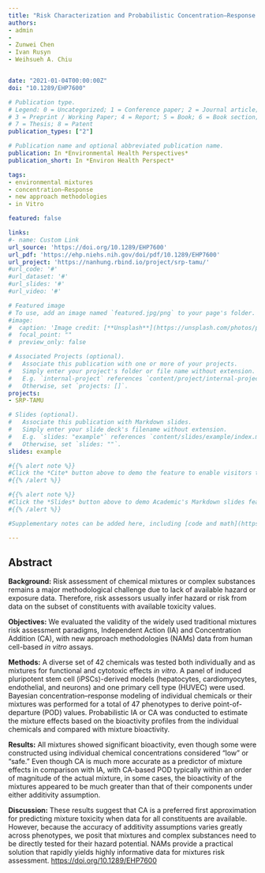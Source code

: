 ```yaml
---
title: "Risk Characterization and Probabilistic Concentration–Response Modeling of Complex Environmental Mixtures Using New Approach Methodologies (NAMs) Data from Organotypic *in Vitro* Human Stem Cell Assays"
authors:
- admin
- 
- Zunwei Chen
- Ivan Rusyn
- Weihsueh A. Chiu


date: "2021-01-04T00:00:00Z"
doi: "10.1289/EHP7600"

# Publication type.
# Legend: 0 = Uncategorized; 1 = Conference paper; 2 = Journal article;
# 3 = Preprint / Working Paper; 4 = Report; 5 = Book; 6 = Book section;
# 7 = Thesis; 8 = Patent
publication_types: ["2"]

# Publication name and optional abbreviated publication name.
publication: In *Environmental Health Perspectives*
publication_short: In *Environ Health Perspect*

tags:
- environmental mixtures
- concentration–Response
- new approach methodologies
- in Vitro

featured: false

links:
#- name: Custom Link
url_source: 'https://doi.org/10.1289/EHP7600'
url_pdf: 'https://ehp.niehs.nih.gov/doi/pdf/10.1289/EHP7600'
url_project: 'https://nanhung.rbind.io/project/srp-tamu/'
#url_code: '#'
#url_dataset: '#'
#url_slides: '#'
#url_video: '#'

# Featured image
# To use, add an image named `featured.jpg/png` to your page's folder. 
#image:
#  caption: 'Image credit: [**Unsplash**](https://unsplash.com/photos/pLCdAaMFLTE)'
#  focal_point: ""
#  preview_only: false

# Associated Projects (optional).
#   Associate this publication with one or more of your projects.
#   Simply enter your project's folder or file name without extension.
#   E.g. `internal-project` references `content/project/internal-project/index.md`.
#   Otherwise, set `projects: []`.
projects:
- SRP-TAMU

# Slides (optional).
#   Associate this publication with Markdown slides.
#   Simply enter your slide deck's filename without extension.
#   E.g. `slides: "example"` references `content/slides/example/index.md`.
#   Otherwise, set `slides: ""`.
slides: example

#{{% alert note %}}
#Click the *Cite* button above to demo the feature to enable visitors to import publication metadata into their reference management software.
#{{% /alert %}}

#{{% alert note %}}
#Click the *Slides* button above to demo Academic's Markdown slides feature.
#{{% /alert %}}

#Supplementary notes can be added here, including [code and math](https://sourcethemes.com/academic/docs/writing-markdown-latex/).

---
```


## Abstract

**Background:** Risk assessment of chemical mixtures or complex substances remains a major methodological challenge due to lack of available hazard or exposure data. Therefore, risk assessors usually infer hazard or risk from data on the subset of constituents with available toxicity values.

**Objectives:** We evaluated the validity of the widely used traditional mixtures risk assessment paradigms, Independent Action (IA) and Concentration Addition (CA), with new approach methodologies (NAMs) data from human cell-based *in vitro* assays.

**Methods:** A diverse set of 42 chemicals was tested both individually and as mixtures for functional and cytotoxic effects *in vitro*. A panel of induced pluripotent stem cell (iPSCs)-derived models (hepatocytes, cardiomyocytes, endothelial, and neurons) and one primary cell type (HUVEC) were used. Bayesian concentration–response modeling of individual chemicals or their mixtures was performed for a total of 47 phenotypes to derive point-of-departure (POD) values. Probabilistic IA or CA was conducted to estimate the mixture effects based on the bioactivity profiles from the individual chemicals and compared with mixture bioactivity.

**Results:** All mixtures showed significant bioactivity, even though some were constructed using individual chemical concentrations considered “low” or “safe.” Even though CA is much more accurate as a predictor of mixture effects in comparison with IA, with CA-based POD typically within an order of magnitude of the actual mixture, in some cases, the bioactivity of the mixtures appeared to be much greater than that of their components under either additivity assumption.

**Discussion:** These results suggest that CA is a preferred first approximation for predicting mixture toxicity when data for all constituents are available. However, because the accuracy of additivity assumptions varies greatly across phenotypes, we posit that mixtures and complex substances need to be directly tested for their hazard potential. NAMs provide a practical solution that rapidly yields highly informative data for mixtures risk assessment. https://doi.org/10.1289/EHP7600
